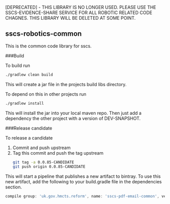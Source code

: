 [DEPRECATED] - THIS LIBRARY IS NO LONGER USED. PLEASE USE THE SSCS-EVIDENCE-SHARE SERVICE FOR ALL ROBOTIC RELATED CODE CHAGNES. THIS LIBRARY WILL BE DELETED AT SOME POINT.

## sscs-robotics-common

This is the common code library for sscs.

###Build

To build run

```bash
./gradlew clean build
```
This will create a jar file in the projects build libs directory.

To depend on this in other projects run

```bash
./gradlew install
```

This will install the jar into your local maven repo. Then just add a dependency the other project with a 
version of DEV-SNAPSHOT.

###Release candidate

To release a candidate

1. Commit and push upstream
2. Tag this commit and push the tag upstream
    ```bash
    git tag -a 0.0.85-CANDIDATE
    git push origin 0.0.85-CANDIDATE
    ```

This will start a pipeline that publishes a new artifact to bintray.
To use this new artifact, add the following to your build.gradle file in the dependencies section.

```gradle
compile group: 'uk.gov.hmcts.reform', name: 'sscs-pdf-email-common', version: '0.0.85-CANDIDATE'
```
